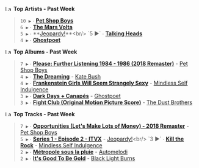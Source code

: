 <!--START_LASTFM_ARTISTS:{"period": "7day", "rows": 5}-->
<a href="https://last.fm" target="_blank"><img src="https://user-images.githubusercontent.com/17434202/215290617-e793598d-d7c9-428f-9975-156db1ba89cc.svg" alt="Last.fm Logo" width="18" height="13"/></a> **Top Artists - Past Week**

> `10 ▶️` ∙ **[Pet Shop Boys](https://www.last.fm/music/Pet+Shop+Boys)**<br/>
> `6 ▶️` ∙ **[The Mars Volta](https://www.last.fm/music/The+Mars+Volta)**<br/>
> `5 ▶️` ∙ **[Jeopardy!](https://www.last.fm/music/Jeopardy!)**<br/>
> `5 ▶️` ∙ **[Talking Heads](https://www.last.fm/music/Talking+Heads)**<br/>
> `4 ▶️` ∙ **[Ghostpoet](https://www.last.fm/music/Ghostpoet)**<br/>
<!--END_LASTFM_ARTISTS-->

<!--START_LASTFM_ALBUMS:{"period": "7day", "rows": 5}-->
<a href="https://last.fm" target="_blank"><img src="https://user-images.githubusercontent.com/17434202/215290617-e793598d-d7c9-428f-9975-156db1ba89cc.svg" alt="Last.fm Logo" width="18" height="13"/></a> **Top Albums - Past Week**

> `7 ▶️` ∙ **[Please: Further Listening 1984 - 1986 (2018 Remaster)](https://www.last.fm/music/Pet+Shop+Boys/Please:+Further+Listening+1984+-+1986+(2018+Remaster))** - [Pet Shop Boys](https://www.last.fm/music/Pet+Shop+Boys)<br/>
> `4 ▶️` ∙ **[The Dreaming](https://www.last.fm/music/Kate+Bush/The+Dreaming)** - [Kate Bush](https://www.last.fm/music/Kate+Bush)<br/>
> `4 ▶️` ∙ **[Frankenstein Girls Will Seem Strangely Sexy](https://www.last.fm/music/Mindless+Self+Indulgence/Frankenstein+Girls+Will+Seem+Strangely+Sexy)** - [Mindless Self Indulgence](https://www.last.fm/music/Mindless+Self+Indulgence)<br/>
> `3 ▶️` ∙ **[Dark Days + Canapés](https://www.last.fm/music/Ghostpoet/Dark+Days+%252B+Canap%C3%A9s)** - [Ghostpoet](https://www.last.fm/music/Ghostpoet)<br/>
> `3 ▶️` ∙ **[Fight Club (Original Motion Picture Score)](https://www.last.fm/music/The+Dust+Brothers/Fight+Club+(Original+Motion+Picture+Score))** - [The Dust Brothers](https://www.last.fm/music/The+Dust+Brothers)<br/>
<!--END_LASTFM_ALBUMS-->

<!--START_LASTFM_TRACKS:{"period": "7day", "rows": 5}-->
<a href="https://last.fm" target="_blank"><img src="https://user-images.githubusercontent.com/17434202/215290617-e793598d-d7c9-428f-9975-156db1ba89cc.svg" alt="Last.fm Logo" width="18" height="13"/></a> **Top Tracks - Past Week**

> `7 ▶️` ∙ **[Opportunities (Let's Make Lots of Money) - 2018 Remaster](https://www.last.fm/music/Pet+Shop+Boys/_/Opportunities+(Let%27s+Make+Lots+of+Money)+-+2018+Remaster)** - [Pet Shop Boys](https://www.last.fm/music/Pet+Shop+Boys)<br/>
> `5 ▶️` ∙ **[Series 1 - Episode 2 - ITVX](https://www.last.fm/music/Jeopardy!/_/Series+1+-+Episode+2+-+ITVX)** - [Jeopardy!](https://www.last.fm/music/Jeopardy!)<br/>
> `3 ▶️` ∙ **[Kill the Rock](https://www.last.fm/music/Mindless+Self+Indulgence/_/Kill+the+Rock)** - [Mindless Self Indulgence](https://www.last.fm/music/Mindless+Self+Indulgence)<br/>
> `2 ▶️` ∙ **[Métropole sous la pluie](https://www.last.fm/music/Automelodi/_/M%C3%A9tropole+sous+la+pluie)** - [Automelodi](https://www.last.fm/music/Automelodi)<br/>
> `2 ▶️` ∙ **[It's Good To Be Gold](https://www.last.fm/music/Black+Light+Burns/_/It%27s+Good+To+Be+Gold)** - [Black Light Burns](https://www.last.fm/music/Black+Light+Burns)<br/>
<!--END_LASTFM_TRACKS-->